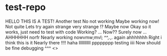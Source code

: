 # test-repo
HELLO THIS IS A TEST!
Another test
No not working
Maybe working now!
Not quite
Lets try again
strange
very strange
!?
Maybe now
Okay so it works, just need to test with code
Working?
...
Now??
Surely now
...
AHHHHHH
norfr
Nearly working nowvmw;mvl;
^^,.,.
again
ahhhhhhh
Right i think this is it
Nearly there
!!!!
haha
lllllllllll
pppppppp
testing
iiii
Now should be fine
debugging
^^^
<>
